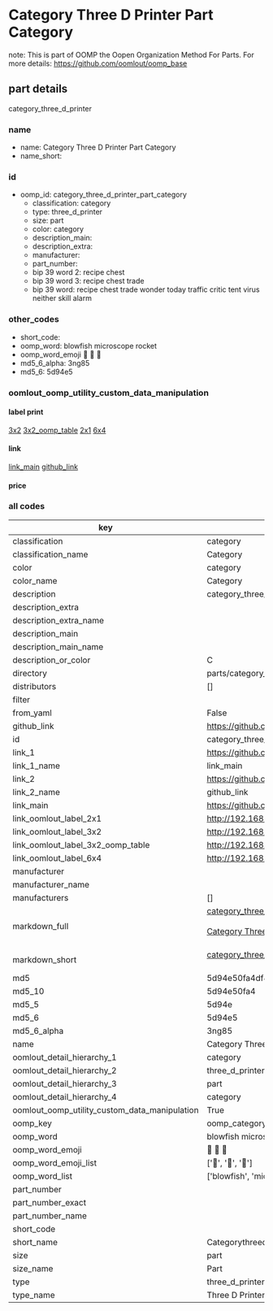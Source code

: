 # Category Three D Printer Part Category  

note: This is part of OOMP the Oopen Organization Method For Parts. For more details: https://github.com/oomlout/oomp_base

##  part details



category_three_d_printer

### name
* name: Category Three D Printer Part Category
* name_short: 
### id
* oomp_id: category_three_d_printer_part_category
  * classification: category
  * type: three_d_printer
  * size: part
  * color: category
  * description_main: 
  * description_extra: 
  * manufacturer: 
  * part_number: 
  * bip 39 word 2: recipe chest
  * bip 39 word 3: recipe chest trade
  * bip 39 word: recipe chest trade wonder today traffic critic tent virus neither skill alarm

### other_codes
* short_code: 
* oomp_word: blowfish microscope rocket
* oomp_word_emoji :blowfish: :microscope: :rocket:
* md5_6_alpha: 3ng85
* md5_6: 5d94e5






### oomlout_oomp_utility_custom_data_manipulation
#### label print
[3x2](http://192.168.1.245:1112/?label=oomp%203ng85)
[3x2_oomp_table](http://192.168.1.107:1112/?label=oomp%203ng85)
[2x1](http://192.168.1.242:1112/?label=oomp%203ng85)
[6x4](http://192.168.1.55:1112/?label=oomp%203ng85)    

#### link

[link_main](https://github.com/oomlout/oomlout_oomp_current_version_messy/tree/main/parts/category_three_d_printer_part_category) [github_link](https://github.com/oomlout/oomlout_oomp_part_src/tree/main/parts/category_three_d_printer_part_category)                             

#### price







### all codes 
| key | value |  
| --- | --- |  
| classification | category |  
| classification_name | Category |  
| color | category |  
| color_name | Category |  
| description | category_three_d_printer |  
| description_extra |  |  
| description_extra_name |  |  
| description_main |  |  
| description_main_name |  |  
| description_or_color | C  |  
| directory | parts/category_three_d_printer_part_category |  
| distributors | [] |  
| filter |  |  
| from_yaml | False |  
| github_link | https://github.com/oomlout/oomlout_oomp_part_src/tree/main/parts/category_three_d_printer_part_category |  
| id | category_three_d_printer_part_category |  
| link_1 | https://github.com/oomlout/oomlout_oomp_current_version_messy/tree/main/parts/category_three_d_printer_part_category |  
| link_1_name | link_main |  
| link_2 | https://github.com/oomlout/oomlout_oomp_part_src/tree/main/parts/category_three_d_printer_part_category |  
| link_2_name | github_link |  
| link_main | https://github.com/oomlout/oomlout_oomp_current_version_messy/tree/main/parts/category_three_d_printer_part_category |  
| link_oomlout_label_2x1 | http://192.168.1.242:1112/?label=oomp%203ng85 |  
| link_oomlout_label_3x2 | http://192.168.1.245:1112/?label=oomp%203ng85 |  
| link_oomlout_label_3x2_oomp_table | http://192.168.1.107:1112/?label=oomp%203ng85 |  
| link_oomlout_label_6x4 | http://192.168.1.55:1112/?label=oomp%203ng85 |  
| manufacturer |  |  
| manufacturer_name |  |  
| manufacturers | [] |  
| markdown_full | [category_three_d_printer_part_category](https://github.com/oomlout/oomlout_oomp_current_version_messy/tree/main/parts/category_three_d_printer_part_category)<br>[](https://github.com/oomlout/oomlout_oomp_current_version_messy/tree/main/parts/category_three_d_printer_part_category)<br>[Category Three D Printer Part Category](https://github.com/oomlout/oomlout_oomp_current_version_messy/tree/main/parts/category_three_d_printer_part_category)<br><br> |  
| markdown_short | [category_three_d_printer_part_category](https://github.com/oomlout/oomlout_oomp_current_version_messy/tree/main/parts/category_three_d_printer_part_category)<br><br> |  
| md5 | 5d94e50fa4df467b9b71afd1cd49e59d |  
| md5_10 | 5d94e50fa4 |  
| md5_5 | 5d94e |  
| md5_6 | 5d94e5 |  
| md5_6_alpha | 3ng85 |  
| name | Category Three D Printer Part Category |  
| oomlout_detail_hierarchy_1 | category |  
| oomlout_detail_hierarchy_2 | three_d_printer |  
| oomlout_detail_hierarchy_3 | part |  
| oomlout_detail_hierarchy_4 | category |  
| oomlout_oomp_utility_custom_data_manipulation | True |  
| oomp_key | oomp_category_three_d_printer_part_category |  
| oomp_word | blowfish microscope rocket |  
| oomp_word_emoji | :blowfish: :microscope: :rocket: |  
| oomp_word_emoji_list | [':blowfish:', ':microscope:', ':rocket:'] |  
| oomp_word_list | ['blowfish', 'microscope', 'rocket'] |  
| part_number |  |  
| part_number_exact |  |  
| part_number_name |  |  
| short_code |  |  
| short_name | Categorythreedprinter |  
| size | part |  
| size_name | Part |  
| type | three_d_printer |  
| type_name | Three D Printer |  
